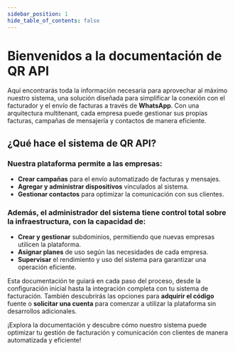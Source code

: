 ```yaml
---
sidebar_position: 1
hide_table_of_contents: false
---
```


# Bienvenidos a la documentación de QR API

Aquí encontrarás toda la información necesaria para aprovechar al máximo nuestro sistema, una solución diseñada para simplificar la conexión con el facturador y el envío de facturas a través de **WhatsApp**. Con una arquitectura multitenant, cada empresa puede gestionar sus propias facturas, campañas de mensajería y contactos de manera eficiente.

## ¿Qué hace el sistema de QR API?

### Nuestra plataforma permite a las empresas:

* **Crear campañas** para el envío automatizado de facturas y mensajes.
* **Agregar y administrar dispositivos** vinculados al sistema.
* **Gestionar contactos** para optimizar la comunicación con sus clientes.

### Además, el administrador del sistema tiene control total sobre la infraestructura, con la capacidad de:

* **Crear y gestionar** subdominios, permitiendo que nuevas empresas utilicen la plataforma.
* **Asignar planes** de uso según las necesidades de cada empresa.
* **Supervisar** el rendimiento y uso del sistema para garantizar una operación eficiente.

Esta documentación te guiará en cada paso del proceso, desde la configuración inicial hasta la integración completa con tu sistema de facturación. También descubrirás las opciones para **adquirir el código** fuente o **solicitar una cuenta** para comenzar a utilizar la plataforma sin desarrollos adicionales.

¡Explora la documentación y descubre cómo nuestro sistema puede optimizar tu gestión de facturación y comunicación con clientes de manera automatizada y eficiente!